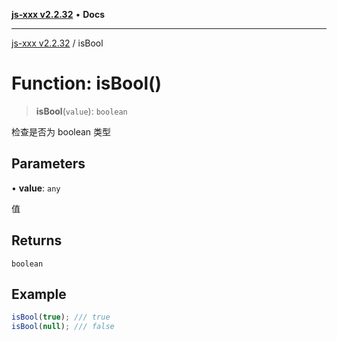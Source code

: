 [**js-xxx v2.2.32**](../README.md) • **Docs**

***

[js-xxx v2.2.32](../README.md) / isBool

# Function: isBool()

> **isBool**(`value`): `boolean`

检查是否为 boolean 类型

## Parameters

• **value**: `any`

值

## Returns

`boolean`

## Example

```ts
isBool(true); /// true
isBool(null); /// false
```
